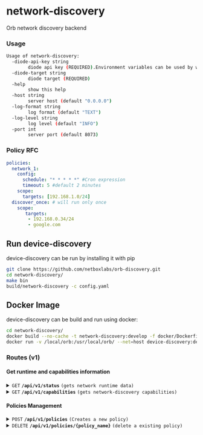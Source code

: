 # network-discovery
Orb network discovery backend

### Usage
```sh
Usage of network-discovery:
  -diode-api-key string
    	diode api key (REQUIRED).Environment variables can be used by wrapping them in ${} (e.g. ${MY_API_KEY})
  -diode-target string
    	diode target (REQUIRED)
  -help
    	show this help
  -host string
    	server host (default "0.0.0.0")
  -log-format string
    	log format (default "TEXT")
  -log-level string
    	log level (default "INFO")
  -port int
    	server port (default 8073)
```

### Policy RFC
```yaml
policies:
  network_1:
    config:
      schedule: "* * * * *" #Cron expression
      timeout: 5 #default 2 minutes
    scope:
      targets: [192.168.1.0/24]
  discover_once: # will run only once
    scope:
       targets: 
        - 192.168.0.34/24
        - google.com
```
## Run device-discovery
device-discovery can be run by installing it with pip
```sh
git clone https://github.com/netboxlabs/orb-discovery.git
cd network-discovery/
make bin
build/network-discovery -c config.yaml
```

## Docker Image
device-discovery can be build and run using docker:
```sh
cd network-discovery/
docker build --no-cache -t network-discovery:develop -f docker/Dockerfile .
docker run -v /local/orb:/usr/local/orb/ --net=host device-discovery:develop network-discovery -c /usr/local/orb/config.yaml
```

### Routes (v1)

#### Get runtime and capabilities information

<details>
 <summary><code>GET</code> <code><b>/api/v1/status</b></code> <code>(gets network runtime data)</code></summary>

##### Parameters

> None

##### Responses

> | http code     | content-type                      | response                                                            |
> |---------------|-----------------------------------|---------------------------------------------------------------------|
> | `200`         | `application/json; charset=utf-8` |  `{"start_time": "2024-12-03T17:56:53.682805366-03:00", "up_time_seconds": 3678, "version": "0.1.0" }`                    |

##### Example cURL

> ```sh
>  curl -X GET -H "Content-Type: application/json" http://localhost:8073/api/v1/status
> ```

</details>

<details>
 <summary><code>GET</code> <code><b>/api/v1/capabilities</b></code> <code>(gets network-discovery capabilities)</code></summary>

##### Parameters

> None

##### Responses

> | http code     | content-type                      | response                                                            |
> |---------------|-----------------------------------|---------------------------------------------------------------------|
> | `200`         | `application/json; charset=utf-8` | `{"supported_args":["targets, ports"]}`      |

##### Example cURL

> ```sh
>  curl -X GET -H "Content-Type: application/json" http://localhost:8073/api/v1/capabilities
> ```

</details>

#### Policies Management


<details>
 <summary><code>POST</code> <code><b>/api/v1/policies</b></code> <code>(Creates a new policy)</code></summary>

##### Parameters

> | name      |  type     | data type               | description                                                           |
> |-----------|-----------|-------------------------|-----------------------------------------------------------------------|
> | None      |  required | YAML object             | yaml format specified in [Policy RFC](#policy-rfc)                    |
 

##### Responses

> | http code     | content-type                       | response                                                            |
> |---------------|------------------------------------|---------------------------------------------------------------------|
> | `201`         | `application/json; charset=UTF-8`  | `{"detail":"policy 'policy_name' was started"}`                     |
> | `400`         | `application/json; charset=UTF-8`  | `{ "detail": "invalid Content-Type. Only 'application/x-yaml' is supported" }`|
> | `400`         | `application/json; charset=UTF-8`  | Any other policy error                                              |
> | `403`         | `application/json; charset=UTF-8`  | `{ "detail": "config field is required" }`                          |
> | `409`         | `application/json; charset=UTF-8`  | `{ "detail": "policy 'policy_name' already exists" }`               |
 

##### Example cURL

> ```sh
>  curl -X POST -H "Content-Type: application/x-yaml" --data-binary @policy.yaml http://localhost:8073/api/v1/policies
> ```

</details>

<details>
 <summary><code>DELETE</code> <code><b>/api/v1/policies/{policy_name}</b></code> <code>(delete a existing policy)</code></summary>

##### Parameters

> | name              |  type     | data type      | description                         |
> |-------------------|-----------|----------------|-------------------------------------|
> |   `policy_name`   |  required | string         | The unique policy name              |

##### Responses

> | http code     | content-type                      | response                                                            |
> |---------------|-----------------------------------|---------------------------------------------------------------------|
> | `200`         | `application/json; charset=UTF-8` | `{ "detail": "policy 'policy_name' was deleted" }`                  |
> | `400`         | `application/json; charset=UTF-8` | Any other policy deletion error                                     |
> | `404`         | `application/json; charset=UTF-8` | `{ "detail": "policy 'policy_name' not found" }`                    |

##### Example cURL

> ```sh
>  curl -X DELETE http://localhost:8073/api/v1/policies/policy_name
> ```

</details>
